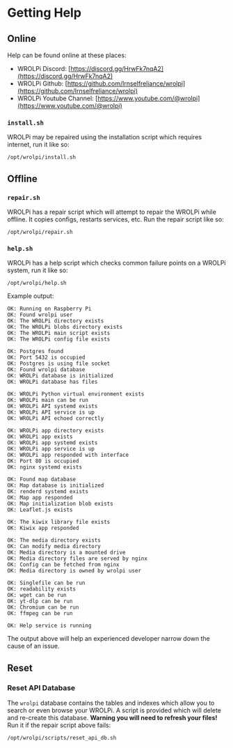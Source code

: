 # Getting Help
## Online

Help can be found online at these places:

* WROLPi Discord: [https://discord.gg/HrwFk7nqA2](https://discord.gg/HrwFk7nqA2)
* WROLPi Github: [https://github.com/lrnselfreliance/wrolpi](https://github.com/lrnselfreliance/wrolpi)
* WROLPi Youtube Channel: [https://www.youtube.com/@wrolpi](https://www.youtube.com/@wrolpi)

### `install.sh`

WROLPi may be repaired using the installation script which requires internet, run it like so:

`/opt/wrolpi/install.sh`

## Offline

### `repair.sh`

WROLPi has a repair script which will attempt to repair the WROLPi while offline. It copies configs, restarts services,
etc. Run the repair script like so:

`/opt/wrolpi/repair.sh`

### `help.sh`

WROLPi has a help script which checks common failure points on a WROLPi system, run it like so:

`/opt/wrolpi/help.sh`

Example output:

```text
OK: Running on Raspberry Pi
OK: Found wrolpi user
OK: The WROLPi directory exists
OK: The WROLPi blobs directory exists
OK: The WROLPi main script exists
OK: The WROLPi config file exists

OK: Postgres found
OK: Port 5432 is occupied
OK: Postgres is using file socket
OK: Found wrolpi database
OK: WROLPi database is initialized
OK: WROLPi database has files

OK: WROLPi Python virtual environment exists
OK: WROLPi main can be run
OK: WROLPi API systemd exists
OK: WROLPi API service is up
OK: WROLPi API echoed correctly

OK: WROLPi app directory exists
OK: WROLPi app exists
OK: WROLPi app systemd exists
OK: WROLPi app service is up
OK: WROLPi app responded with interface
OK: Port 80 is occupied
OK: nginx systemd exists

OK: Found map database
OK: Map database is initialized
OK: renderd systemd exists
OK: Map app responded
OK: Map initialization blob exists
OK: Leaflet.js exists

OK: The kiwix library file exists
OK: Kiwix app responded

OK: The media directory exists
OK: Can modify media directory
OK: Media directory is a mounted drive
OK: Media directory files are served by nginx
OK: Config can be fetched from nginx
OK: Media directory is owned by wrolpi user

OK: Singlefile can be run
OK: readability exists
OK: wget can be run
OK: yt-dlp can be run
OK: Chromium can be run
OK: ffmpeg can be run

OK: Help service is running
```

The output above will help an experienced developer narrow down the cause of an issue.

## Reset

### Reset API Database

The `wrolpi` database contains the tables and indexes which allow you to search or even browse your WROLPi. A script is
provided which will delete and re-create this database.  **Warning you will need to refresh your files!**  Run it if the
repair script above fails:

`/opt/wrolpi/scripts/reset_api_db.sh`